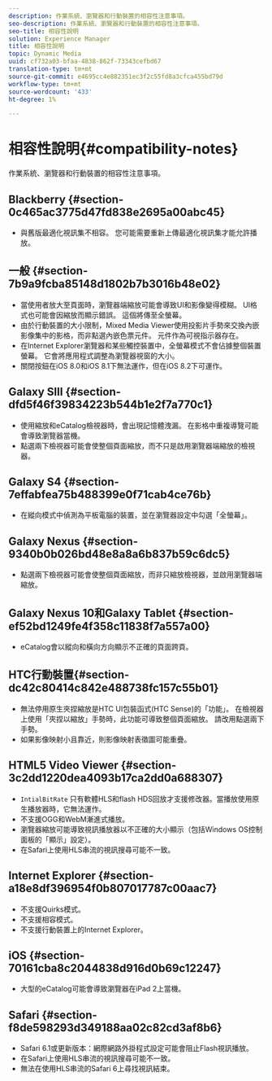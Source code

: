 ```yaml
---
description: 作業系統、瀏覽器和行動裝置的相容性注意事項。
seo-description: 作業系統、瀏覽器和行動裝置的相容性注意事項。
seo-title: 相容性說明
solution: Experience Manager
title: 相容性說明
topic: Dynamic Media
uuid: cf732a03-bfaa-4838-862f-73343cefbd67
translation-type: tm+mt
source-git-commit: e4695cc4e882351ec3f2c55fd8a3cfca455bd79d
workflow-type: tm+mt
source-wordcount: '433'
ht-degree: 1%

---
```



# 相容性說明{#compatibility-notes}

<!-- Updated January 13,2021 from https://wiki.corp.adobe.com/pages/viewpage.action?spaceKey=scene7qa&title=s7Viewers%2C+S7SDK%2C+S7OnDemand+Release+Notes - Contact is Sasha -->

作業系統、瀏覽器和行動裝置的相容性注意事項。

## Blackberry {#section-0c465ac3775d47fd838e2695a00abc45}

* 與舊版最適化視訊集不相容。 您可能需要重新上傳最適化視訊集才能允許播放。

## 一般 {#section-7b9a9fcba85148d1802b7b3016b48e02}

* 當使用者放大至頁面時，瀏覽器端縮放可能會導致UI和影像變得模糊。 UI格式也可能會因縮放而顯示錯誤。 這個將傳至全螢幕。
* 由於行動裝置的大小限制，Mixed Media Viewer使用投影片手勢來交換內嵌影像集中的影格，而非點選內嵌色票元件。 元件作為可視指示器存在。
* 在Internet Explorer瀏覽器和某些觸控裝置中，全螢幕模式不會佔據整個裝置螢幕。 它會將應用程式調整為瀏覽器視窗的大小。
* 關閉按鈕在iOS 8.0和iOS 8.1下無法運作，但在iOS 8.2下可運作。

## Galaxy SIII {#section-dfd5f46f39834223b544b1e2f7a770c1}

* 使用縮放和eCatalog檢視器時，會出現記憶體洩漏。 在影格中重複導覽可能會導致瀏覽器當機。
* 點選兩下檢視器可能會使整個頁面縮放，而不只是啟用瀏覽器端縮放的檢視器。

## Galaxy S4 {#section-7effabfea75b488399e0f71cab4ce76b}

* 在縱向模式中偵測為平板電腦的裝置，並在瀏覽器設定中勾選「全螢幕」。

## Galaxy Nexus {#section-9340b0b026bd48e8a8a6b837b59c6dc5}

* 點選兩下檢視器可能會使整個頁面縮放，而非只縮放檢視器，並啟用瀏覽器端縮放。

## Galaxy Nexus 10和Galaxy Tablet {#section-ef52bd1249fe4f358c11838f7a557a00}

* eCatalog會以縱向和橫向方向顯示不正確的頁面跨頁。

## HTC行動裝置{#section-dc42c80414c842e488738fc157c55b01}

* 無法停用原生夾捏縮放是HTC UI包裝函式(HTC Sense)的「功能」。 在檢視器上使用「夾捏以縮放」手勢時，此功能可導致整個頁面縮放。 請改用點選兩下手勢。
* 如果影像映射小且靠近，則影像映射表徵圖可能重疊。

## HTML5 Video Viewer {#section-3c2dd1220dea4093b17ca2dd0a688307}

* `IntialBitRate` 只有軟體HLS和flash HDS回放才支援修改器。當播放使用原生播放器時，它無法運作。
* 不支援OGG和WebM漸進式播放。
* 瀏覽器縮放可能導致視訊播放器以不正確的大小顯示（包括Windows OS控制面板的「顯示」設定）。
* 在Safari上使用HLS串流的視訊搜尋可能不一致。

## Internet Explorer {#section-a18e8df396954f0b807017787c00aac7}

* 不支援Quirks模式。
* 不支援相容模式。
* 不支援行動裝置上的Internet Explorer。

## iOS {#section-70161cba8c2044838d916d0b69c12247}

* 大型的eCatalog可能會導致瀏覽器在iPad 2上當機。

## Safari {#section-f8de598293d349188aa02c82cd3af8b6}

* Safari 6.1或更新版本：網際網路外掛程式設定可能會阻止Flash視訊播放。
* 在Safari上使用HLS串流的視訊搜尋可能不一致。
* 無法在使用HLS串流的Safari 6上尋找視訊結束。
